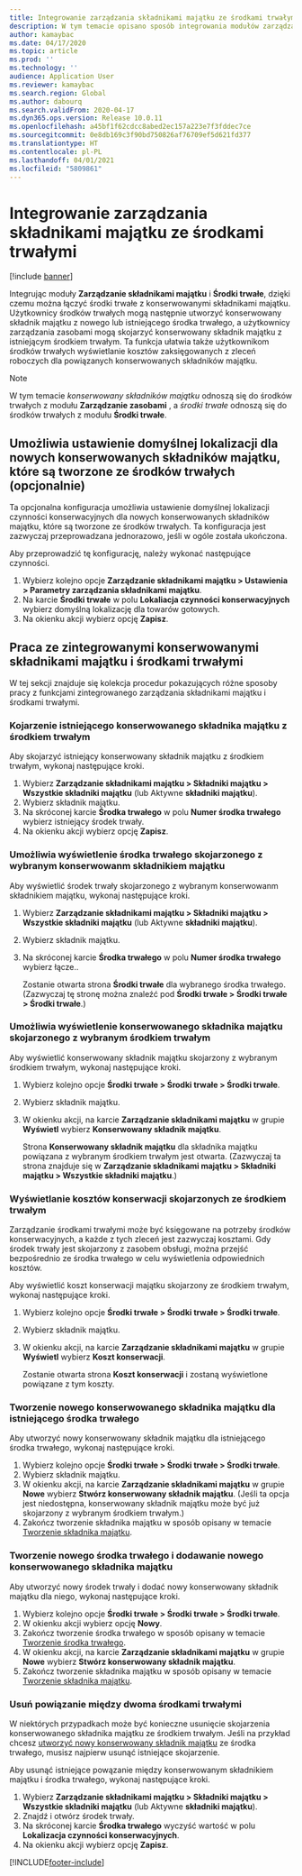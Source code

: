 ```yaml
---
title: Integrowanie zarządzania składnikami majątku ze środkami trwałymi
description: W tym temacie opisano sposób integrowania modułów zarządzanie składnikami majątku i Środki trwałe, dzięki czemu można łączyć środki trwałe z konserwowanymi składnikami majątku.
author: kamaybac
ms.date: 04/17/2020
ms.topic: article
ms.prod: ''
ms.technology: ''
audience: Application User
ms.reviewer: kamaybac
ms.search.region: Global
ms.author: dabourq
ms.search.validFrom: 2020-04-17
ms.dyn365.ops.version: Release 10.0.11
ms.openlocfilehash: a45bf1f62cdcc8abed2ec157a223e7f3fddec7ce
ms.sourcegitcommit: 0e8db169c3f90bd750826af76709ef5d621fd377
ms.translationtype: HT
ms.contentlocale: pl-PL
ms.lasthandoff: 04/01/2021
ms.locfileid: "5809861"
---
```

# <a name="integrate-asset-management-with-fixed-assets"></a>Integrowanie zarządzania składnikami majątku ze środkami trwałymi

[!include [banner](../../includes/banner.md)]

Integrując moduły **Zarządzanie składnikami majątku** i **Środki trwałe**, dzięki czemu można łączyć środki trwałe z konserwowanymi składnikami majątku. Użytkownicy środków trwałych mogą następnie utworzyć konserwowany składnik majątku z nowego lub istniejącego środka trwałego, a użytkownicy zarządzania zasobami mogą skojarzyć konserwowany składnik majątku z istniejącym środkiem trwałym. Ta funkcja ułatwia także użytkownikom środków trwałych wyświetlanie kosztów zaksięgowanych z zleceń roboczych dla powiązanych konserwowanych składników majątku.

> [!NOTE]
> W tym temacie *konserwowany składników majątku* odnoszą się do środków trwałych z modułu **Zarządzanie zasobami** , a *środki trwałe* odnoszą się do środków trwałych z modułu **Środki trwałe**.

## <a name="set-a-default-location-for-new-maintenance-assets-that-are-created-from-fixed-assets-optional"></a>Umożliwia ustawienie domyślnej lokalizacji dla nowych konserwowanych składników majątku, które są tworzone ze środków trwałych (opcjonalnie)

Ta opcjonalna konfiguracja umożliwia ustawienie domyślnej lokalizacji czynności konserwacyjnych dla nowych konserwowanych składników majątku, które są tworzone ze środków trwałych. Ta konfiguracja jest zazwyczaj przeprowadzana jednorazowo, jeśli w ogóle została ukończona.

Aby przeprowadzić tę konfigurację, należy wykonać następujące czynności.

1. Wybierz kolejno opcje **Zarządzanie składnikami majątku \> Ustawienia \> Parametry zarządzania składnikami majątku**.
1. Na karcie **Środki trwałe** w polu **Lokaliacja czynności konserwacyjnych** wybierz domyślną lokalizację dla towarów gotowych.
1. Na okienku akcji wybierz opcję **Zapisz**.

## <a name="work-with-integrated-maintenance-assets-and-fixed-assets"></a>Praca ze zintegrowanymi konserwowanymi składnikami majątku i środkami trwałymi

W tej sekcji znajduje się kolekcja procedur pokazujących różne sposoby pracy z funkcjami zintegrowanego zarządzania składnikami majątku i środkami trwałymi.

### <a name="associate-an-existing-maintenance-asset-with-a-fixed-asset"></a>Kojarzenie istniejącego konserwowanego składnika majątku z środkiem trwałym

Aby skojarzyć istniejący konserwowany składnik majątku z środkiem trwałym, wykonaj następujące kroki.

1. Wybierz **Zarządzanie składnikami majątku  \> Składniki majątku \> Wszystkie składniki majątku** (lub Aktywne **składniki majątku**).
1. Wybierz składnik majątku.
1. Na skróconej karcie **Środka trwałego** w polu **Numer środka trwałego** wybierz istniejący środek trwały.
1. Na okienku akcji wybierz opcję **Zapisz**.

### <a name="view-the-fixed-asset-that-is-associated-with-a-selected-maintenance-asset"></a>Umożliwia wyświetlenie środka trwałego skojarzonego z wybranym konserwowanm składnikiem majątku

Aby wyświetlić środek trwały skojarzonego z wybranym konserwowanm składnikiem majątku, wykonaj następujące kroki.

1. Wybierz **Zarządzanie składnikami majątku  \> Składniki majątku \> Wszystkie składniki majątku** (lub Aktywne **składniki majątku**).
1. Wybierz składnik majątku.
1. Na skróconej karcie **Środka trwałego** w polu **Numer środka trwałego** wybierz łącze..

    Zostanie otwarta strona **Środki trwałe** dla wybranego środka trwałego. (Zazwyczaj tę stronę można znaleźć pod **Środki trwałe \> Środki trwałe \> Środki trwałe**.)

### <a name="view-the-maintenance-asset-that-is-associated-with-a-selected-fixed-asset"></a>Umożliwia wyświetlenie konserwowanego składnika majątku skojarzonego z wybranym środkiem trwałym

Aby wyświetlić konserwowany składnik majątku skojarzony z wybranym środkiem trwałym, wykonaj następujące kroki.

1. Wybierz kolejno opcje **Środki trwałe \> Środki trwałe \> Środki trwałe**.
1. Wybierz składnik majątku.
1. W okienku akcji, na karcie **Zarządzanie składnikami majątku** w grupie **Wyświetl** wybierz **Konserwowany składnik majątku**.

    Strona **Konserwowany składnik majątku** dla składnika majątku powiązana z wybranym środkiem trwałym jest otwarta. (Zazwyczaj ta strona znajduje się w **Zarządzanie składnikami majątku \> Składniki majątku \> Wszystkie składniki majątku**.)

### <a name="view-maintenance-costs-that-are-associated-with-a-fixed-asset"></a>Wyświetlanie kosztów konserwacji skojarzonych ze środkiem trwałym

Zarządzanie środkami trwałymi może być księgowane na potrzeby środków konserwacyjnych, a każde z tych zleceń jest zazwyczaj kosztami. Gdy środek trwały jest skojarzony z zasobem obsługi, można przejść bezpośrednio ze środka trwałego w celu wyświetlenia odpowiednich kosztów.

Aby wyświetlić koszt konserwacji majątku skojarzony ze środkiem trwałym, wykonaj następujące kroki.

1. Wybierz kolejno opcje **Środki trwałe \> Środki trwałe \> Środki trwałe**.
1. Wybierz składnik majątku.
1. W okienku akcji, na karcie **Zarządzanie składnikami majątku** w grupie **Wyświetl** wybierz **Koszt konserwacji**.

    Zostanie otwarta strona **Koszt konserwacji** i zostaną wyświetlone powiązane z tym koszty.

### <a name="create-a-new-maintenance-asset-for-an-existing-fixed-asset"></a><a name="new-maintenance-from-fixed"></a>Tworzenie nowego konserwowanego składnika majątku dla istniejącego środka trwałego

Aby utworzyć nowy konserwowany składnik majątku dla istniejącego środka trwałego, wykonaj następujące kroki.

1. Wybierz kolejno opcje **Środki trwałe \> Środki trwałe \> Środki trwałe**.
1. Wybierz składnik majątku.
1. W okienku akcji, na karcie **Zarządzanie składnikami majątku** w grupie **Nowe** wybierz **Stwórz konserwowany składnik majątku**. (Jeśli ta opcja jest niedostępna, konserwowany składnik majątku może być już skojarzony z wybranym środkiem trwałym.)
1. Zakończ tworzenie składnika majątku w sposób opisany w temacie [Tworzenie składnika majątku](../objects/create-an-object.md).

### <a name="create-a-new-fixed-asset-and-add-a-new-maintenance-asset-for-it"></a>Tworzenie nowego środka trwałego i dodawanie nowego konserwowanego składnika majątku

Aby utworzyć nowy środek trwały i dodać nowy konserwowany składnik majątku dla niego, wykonaj następujące kroki.

1. Wybierz kolejno opcje **Środki trwałe \> Środki trwałe \> Środki trwałe**.
1. W okienku akcji wybierz opcję **Nowy**.
1. Zakończ tworzenie środka trwałego w sposób opisany w temacie [Tworzenie środka trwałego](../../../finance/fixed-assets/tasks/create-fixed-asset.md).
1. W okienku akcji, na karcie **Zarządzanie składnikami majątku** w grupie **Nowe** wybierz **Stwórz konserwowany składnik majątku**.
1. Zakończ tworzenie składnika majątku w sposób opisany w temacie [Tworzenie składnika majątku](../objects/create-an-object.md).

### <a name="remove-the-association-between-two-assets"></a>Usuń powiązanie między dwoma środkami trwałymi

W niektórych przypadkach może być konieczne usunięcie skojarzenia konserwowanego składnika majątku ze środkiem trwałym. Jeśli na przykład chcesz [utworzyć nowy konserwowany składnik majątku](#new-maintenance-from-fixed) ze środka trwałego, musisz najpierw usunąć istniejące skojarzenie.

Aby usunąć istniejące powązanie między konserwowanym składnikiem majątku i środka trwałego, wykonaj następujące kroki.

1. Wybierz **Zarządzanie składnikami majątku  \> Składniki majątku \> Wszystkie składniki majątku** (lub Aktywne **składniki majątku**).
1. Znajdź i otwórz środek trwały.
1. Na skróconej karcie **Środka trwałego** wyczyść wartość w polu **Lokalizacja czynności konserwacyjnych**.
1. Na okienku akcji wybierz opcję **Zapisz**.


[!INCLUDE[footer-include](../../../includes/footer-banner.md)]